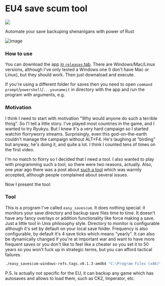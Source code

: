 # EU4 save scum tool

![](https://github.com/Pzixel/easy_savescum/workflows/Publish/badge.svg)

Automate your save backuping shenanigans with power of Rust

![image](https://user-images.githubusercontent.com/11201122/77762830-2727cf80-704b-11ea-807c-d8db73167afc.png)

### How to use

You can download the app [in `releases` tab](https://github.com/Pzixel/easy_savescum/releases). There are Windows/Mac/Linux versions, although I've only tested a Windows one (I don't have Mac or Linux), but they should work. Then just downaload and execute.

If you're using a different folder for saves then you need to open `command prompt`/`powershell`/`...younameit` in directory with the app and run the program with arguments, e.g.

### Motivation 

I think I need to start with motivation "Why would anyone do such a terrible thing". So I'l tell a little story. I've played most countries in the game, and I wanted to try Ryukyu. But I knew it's a very hard campaign so I started watchin florryworry streams. Surprisingly, even this god-on-the-earth couldn't manage the campaign without ALT+F4. He's laughing at "birding" but anyway, he's doing it, and quite a lot. I think I counted tens of times on the first video. 

I'm no match to florry so I decided that I need a tool. I also wanted to play with programming such a tool, so there were two reasons, actually. Also, one year ago there was a post about [such a tool](https://www.reddit.com/r/eu4/comments/akxb5w/no_more_altf4_try_out_new_automatic_save_scumming/) which was warmly accepted, although people complained about several issues.

Now I present the tool:

### Tool

This is a program I've called `easy_savescum`. It does nothing special: it monitors your save directory and backup save files time to time. It doesn't have any fancy overlays or addition functionality like force making a save. Just a little tool in Unix philosophy style. Directory to monitor is configurable although it's set by default on your local save folder. Frequency is also configurable, by default it's 4 save ticks which means "yearly". It can also be dynamically changed if you're at important war and want to have more frequent saves or you don't like to feel like a cheater so you set it to 50 years so you won't fuck up in strategic terms, but you can afford tactical failures.


```bash
./easy_savescum-windows-refs.tags.v0.1.3-amd64 "C:\Program Files (x86)\and\so\on"
```

P.S. Is actually not specific for the EU, it can backup any game which has autosaves and allows to load them, such as CK2, Imperator, etc.
